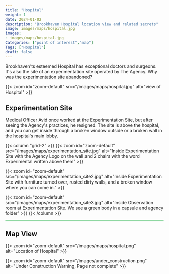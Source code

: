 ```yaml
---
title: "Hospital"
weight: 1
date: 2024-01-02
description: "Brookhaven Hospital location view and related secrets"
image: images/maps/hospital.jpg
images:
- images/maps/hospital.jpg
Categories: ["point of interest","map"]
Tags: ["Hospital"]
draft: false
--- 
```



Brookhaven'ts esteemed Hospital has exceptional doctors and surgeons. It's also the site of an experimentation site operated by The Agency. Why was the experimentation site abandoned?

{{< zoom id="zoom-default" src="/images/maps/hospital.jpg" alt="view of Hospital" >}}


## Experimentation Site

Medical Officer Avid once worked at the Experimentation Site, but after seeing the Agency's practices, he resigned. The site is above the hospital, and you can get inside through a broken window outside or a broken wall in the hospital's main lobby.

{{< column "grid-2" >}}
{{< zoom id="zoom-default" src="/images/maps/experimentation_site.jpg" alt="Inside Experimentation Site with the Agency Logo on the wall and 2 chairs with the word Experimental written above them" >}}

{{< zoom id="zoom-default" src="/images/maps/experimentation_site2.jpg" alt="Inside Experimentation Site with furniture turned over, rusted dirty walls, and a broken window where you can come in." >}}

{{< zoom id="zoom-default" src="/images/maps/experimentation_site3.jpg" alt="Inside Observation room at Experimentation Site. We see a green body in a capsule and agency folder" >}}
{{< /column >}}


<hr style="background-color: #28b44c" size=8>

## Map View

{{< zoom id="zoom-default" src="/images/maps/hospital.png" alt="Location of Hospital" >}}

{{< zoom id="zoom-default" src="/images/under_construction.png" alt="Under Construction Warning, Page not complete" >}}

<!-- <hr style="background-color: #28b44c" size=8>

### Related CaseBook Items

- [URL](/)

<hr style="background-color: #28b44c" size=8>

### Related Quests

- [URL](/) -->